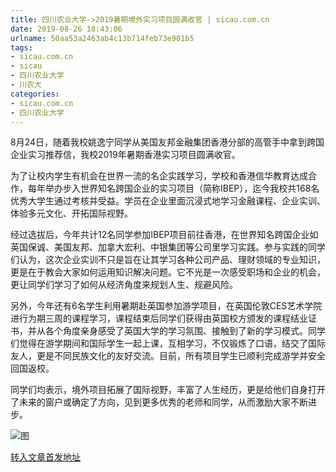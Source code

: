 ```yaml
---
title: 四川农业大学->2019暑期境外实习项目圆满收官 | sicau.com.cn
date: 2019-08-26 18:43:06
urlname: 50aa53a2463ab4c13b714feb73e901b5
tags: 
- sicau.com.cn
- sicau
- 四川农业大学
- 川农大
categories:
- sicau.com.cn
- 四川农业大学
---
```



8月24日，随着我校姚逸宁同学从美国友邦金融集团香港分部的高管手中拿到跨国企业实习推荐信，我校2019年暑期香港实习项目圆满收官。

为了让校内学生有机会在世界一流的名企实践学习，学校和香港信华教育达成合作，每年举办步入世界知名跨国企业的实习项目（简称IBEP），迄今我校共168名优秀大学生通过考核并受益。学员在企业里面沉浸式地学习金融课程、企业实训、体验多元文化、开拓国际视野。

经过选拔后，今年共计12名同学参加IBEP项目前往香港，在世界知名跨国企业如英国保诚、美国友邦、加拿大宏利、中银集团等公司里学习实践。参与实践的同学们认为，这次企业实训不只是旨在让其学习各种公司产品、理财领域的专业知识，更是在于教会大家如何运用知识解决问题。它不光是一次感受职场和企业的机会，更让同学们学习了如何从经济角度来规划人生、规避风险。

另外，今年还有6名学生利用暑期赴英国参加游学项目，在英国伦敦CES艺术学院进行为期三周的课程学习，课程结束后同学们获得由英国校方颁发的课程结业证书，并从各个角度亲身感受了英国大学的学习氛围、接触到了新的学习模式。同学们觉得在游学期间和国际学生一起上课，互相学习，不仅锻炼了口语，结交了国际友人，更是不同民族文化的友好交流。目前，所有项目学生已顺利完成游学并安全回国返校。

同学们均表示，境外项目拓展了国际视野，丰富了人生经历，更是给他们自身打开了未来的窗户或确定了方向，见到更多优秀的老师和同学，从而激励大家不断进步。



![图](https://news.sicau.edu.cn/__local/3/9C/8F/B237BB47E341D1C660D1D2F4C20_90FF8F85_2D68C.jpg)

[转入文章首发地址](https://news.sicau.edu.cn/info/1078/52938.htm)